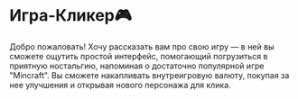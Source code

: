 # Игра-Кликер🎮
Добро пожаловать! 
Хочу рассказать вам про свою игру — в ней вы сможете ощутить простой интерфейс, помогающий погрузиться в приятную ностальгию, напоминая о достаточно популярной игре "Mincraft". Вы сможете накапливать внутреигровую валюту, покупая за нее улучшения и открывая нового персонажа для клика.

